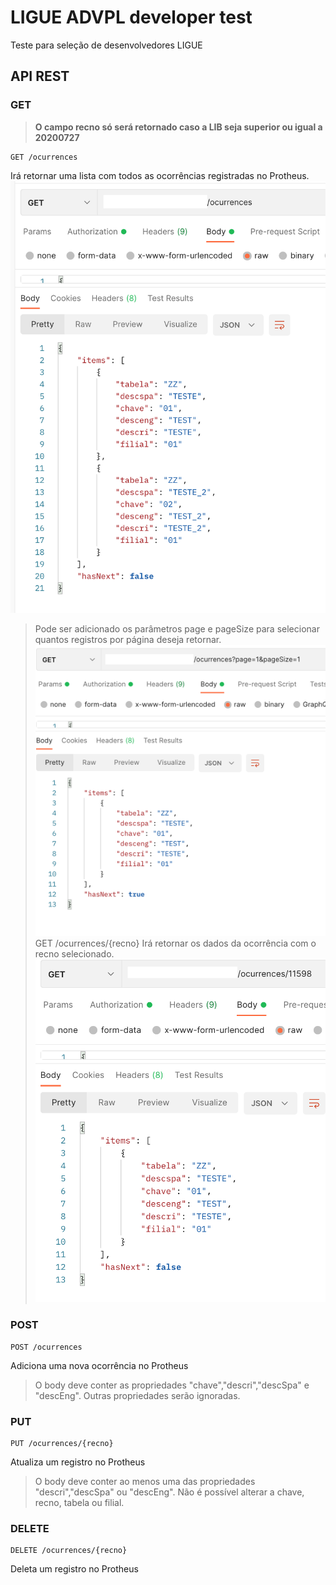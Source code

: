 # LIGUE ADVPL developer test
Teste para seleção de desenvolvedores LIGUE

## API REST
### GET
> **O campo recno só será retornado caso a LIB seja superior ou igual a 20200727**

	GET /ocurrences
Irá retornar uma lista com todos as ocorrências registradas no Protheus.
![Exemplo get /ocurrences](/exemplos/get.png "Exemplo get /ocurrences")
> Pode ser adicionado os parâmetros page e pageSize para selecionar quantos registros por página deseja retornar. 
![Exemplo get /ocurrences?page=1&pageSize=1](/exemplos/get_page.png "Exemplo get /ocurrences?page=1&pageSize=1")
	GET /ocurrences/{recno}
Irá retornar os dados da ocorrência com o recno selecionado.
![Exemplo get /ocurrences/{recno}](/exemplos/get_id.png "Exemplo get /ocurrences/{recno}")

### POST
	POST /ocurrences
Adiciona uma nova ocorrência no Protheus
> O body deve conter as propriedades "chave","descri","descSpa" e "descEng". Outras propriedades serão ignoradas.

### PUT
	PUT /ocurrences/{recno}
Atualiza um registro no Protheus
> O body deve conter ao menos uma das propriedades "descri","descSpa" ou "descEng". Não é possível alterar a chave, recno, tabela ou filial.

### DELETE
	DELETE /ocurrences/{recno}
Deleta um registro no Protheus
